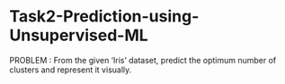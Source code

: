 # Task2-Prediction-using-Unsupervised-ML
PROBLEM : From the given ‘Iris’ dataset, predict the optimum number of clusters and represent it visually.
